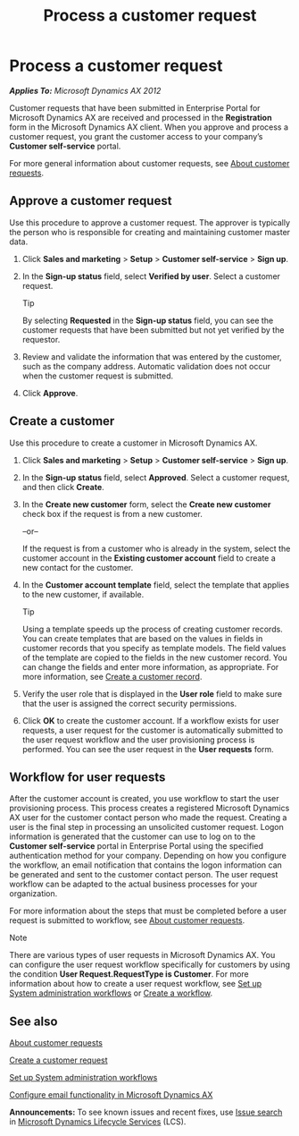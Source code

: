 ﻿---
title: Process a customer request
TOCTitle: Process a customer request
ms:assetid: 7ed75e06-a39e-477f-8f05-bcbe54a8afc5
ms:mtpsurl: https://technet.microsoft.com/en-us/library/Dn237263(v=AX.60)
ms:contentKeyID: 54273730
ms.date: 04/18/2014
mtps_version: v=AX.60
f1_keywords:
- request
- customer request
- customer requests
- sign up
- signup
---

# Process a customer request 


_**Applies To:** Microsoft Dynamics AX 2012_

Customer requests that have been submitted in Enterprise Portal for Microsoft Dynamics AX are received and processed in the **Registration** form in the Microsoft Dynamics AX client. When you approve and process a customer request, you grant the customer access to your company’s **Customer self-service** portal.

For more general information about customer requests, see [About customer requests](about-customer-requests.md).

## Approve a customer request

Use this procedure to approve a customer request. The approver is typically the person who is responsible for creating and maintaining customer master data.

1.  Click **Sales and marketing** \> **Setup** \> **Customer self-service** \> **Sign up**.

2.  In the **Sign-up status** field, select **Verified by user**. Select a customer request.
    

    > [!TIP]
    > <P>By selecting <STRONG>Requested</STRONG> in the <STRONG>Sign-up status</STRONG> field, you can see the customer requests that have been submitted but not yet verified by the requestor.</P>



3.  Review and validate the information that was entered by the customer, such as the company address. Automatic validation does not occur when the customer request is submitted.

4.  Click **Approve**.

## Create a customer

Use this procedure to create a customer in Microsoft Dynamics AX.

1.  Click **Sales and marketing** \> **Setup** \> **Customer self-service** \> **Sign up**.

2.  In the **Sign-up status** field, select **Approved**. Select a customer request, and then click **Create**.

3.  In the **Create new customer** form, select the **Create new customer** check box if the request is from a new customer.
    
    –or–
    
    If the request is from a customer who is already in the system, select the customer account in the **Existing customer account** field to create a new contact for the customer.

4.  In the **Customer account template** field, select the template that applies to the new customer, if available.
    

    > [!TIP]
    > <P>Using a template speeds up the process of creating customer records. You can create templates that are based on the values in fields in customer records that you specify as template models. The field values of the template are copied to the fields in the new customer record. You can change the fields and enter more information, as appropriate. For more information, see <A href="create-a-customer-record.md">Create a customer record</A>.</P>



5.  Verify the user role that is displayed in the **User role** field to make sure that the user is assigned the correct security permissions.

6.  Click **OK** to create the customer account. If a workflow exists for user requests, a user request for the customer is automatically submitted to the user request workflow and the user provisioning process is performed. You can see the user request in the **User requests** form.

## Workflow for user requests

After the customer account is created, you use workflow to start the user provisioning process. This process creates a registered Microsoft Dynamics AX user for the customer contact person who made the request. Creating a user is the final step in processing an unsolicited customer request. Logon information is generated that the customer can use to log on to the **Customer self-service** portal in Enterprise Portal using the specified authentication method for your company. Depending on how you configure the workflow, an email notification that contains the logon information can be generated and sent to the customer contact person. The user request workflow can be adapted to the actual business processes for your organization.

For more information about the steps that must be completed before a user request is submitted to workflow, see [About customer requests](about-customer-requests.md).


> [!NOTE]
> <P>There are various types of user requests in Microsoft Dynamics AX. You can configure the user request workflow specifically for customers by using the condition <STRONG>User Request.RequestType is Customer</STRONG>. For more information about how to create a user request workflow, see <A href="set-up-system-administration-workflows.md">Set up System administration workflows</A> or <A href="create-a-workflow.md">Create a workflow</A>.</P>



## See also

[About customer requests](about-customer-requests.md)

[Create a customer request](create-a-customer-request.md)

[Set up System administration workflows](set-up-system-administration-workflows.md)

[Configure email functionality in Microsoft Dynamics AX](configure-email-functionality-in-microsoft-dynamics-ax.md)

  
**Announcements:** To see known issues and recent fixes, use [Issue search](http://go.microsoft.com/fwlink/?linkid=389258) in [Microsoft Dynamics Lifecycle Services](http://go.microsoft.com/fwlink/?linkid=306505) (LCS).

